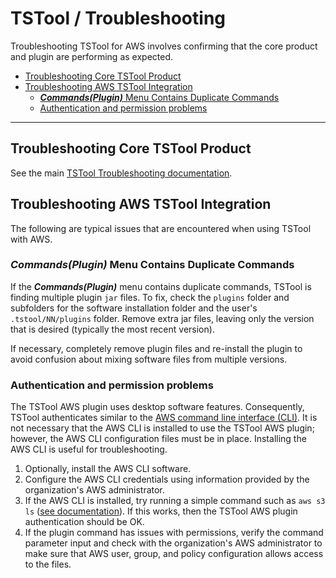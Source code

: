 # TSTool / Troubleshooting #

Troubleshooting TSTool for AWS involves confirming that the core product and plugin are performing as expected.

*   [Troubleshooting Core TSTool Product](#troubleshooting-core-tstool-product)
*   [Troubleshooting AWS TSTool Integration](#troubleshooting-aws-tstool-integration)
    +   [***Commands(Plugin)*** Menu Contains Duplicate Commands](#commandsplugin-menu-contains-duplicate-commands)
    +   [Authentication and permission problems](#authentication-and-permission-problems)

------------------

## Troubleshooting Core TSTool Product ##

See the main [TSTool Troubleshooting documentation](https://opencdss.state.co.us/tstool/latest/doc-user/troubleshooting/troubleshooting/).

## Troubleshooting AWS TSTool Integration ##

The following are typical issues that are encountered when using TSTool with AWS.

### ***Commands(Plugin)*** Menu Contains Duplicate Commands ###

If the ***Commands(Plugin)*** menu contains duplicate commands,
TSTool is finding multiple plugin `jar` files.
To fix, check the `plugins` folder and subfolders for the software installation folder
and the user's `.tstool/NN/plugins` folder.
Remove extra jar files, leaving only the version that is desired (typically the most recent version).

If necessary, completely remove plugin files and re-install the plugin to avoid confusion about mixing
software files from multiple versions.

### Authentication and permission problems ###

The TSTool AWS plugin uses desktop software features.
Consequently, TSTool authenticates similar to the
[AWS command line interface (CLI)](https://aws.amazon.com/cli/).
It is not necessary that the AWS CLI is installed to use the TSTool AWS plugin;
however, the AWS CLI configuration files must be in place.
Installing the AWS CLI is useful for troubleshooting.

1.  Optionally, install the AWS CLI software.
2.  Configure the AWS CLI credentials using information provided by the organization's AWS administrator.
3.  If the AWS CLI is installed, try running a simple command such as `aws s3 ls`
    ([see documentation](https://docs.aws.amazon.com/cli/latest/reference/s3/ls.html)).
    If this works, then the TSTool AWS plugin authentication should be OK.
4.  If the plugin command has issues with permissions, 
    verify the command parameter input and check with the organization's AWS administrator to make sure
    that AWS user, group, and policy configuration allows access to the files.
